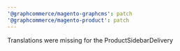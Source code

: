 ```yaml
---
'@graphcommerce/magento-graphcms': patch
'@graphcommerce/magento-product': patch
---
```


Translations were missing for the ProductSidebarDelivery

